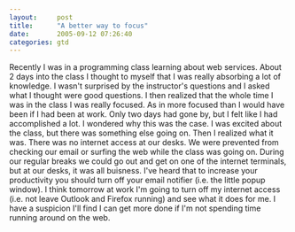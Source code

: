 ```yaml
---
layout:     post
title:      "A better way to focus"
date:       2005-09-12 07:26:40
categories: gtd
---
```

Recently I was in a programming class learning about web services. About 2 days into the class I thought to myself that I was really absorbing a lot of knowledge. I wasn't surprised by the instructor's questions and I asked what I thought were good questions. I then realized that the whole time I was in the class I was really focused. As in more focused than I would have been if I had been at work. Only two days had gone by, but I felt like I had accomplished a lot. I wondered why this was the case. I was excited about the class, but there was something else going on. Then I realized what it was. There was no internet access at our desks. We were prevented from checking our email or surfing the web while the class was going on. During our regular breaks we could go out and get on one of the internet terminals, but at our desks, it was all buisness. I've heard that to increase your productivity you should turn off your email notifier (i.e. the little popup window). I think tomorrow at work I'm going to turn off my internet access (i.e. not leave Outlook and Firefox running) and see what it does for me. I have a suspicion I'll find I can get more done if I'm not spending time running around on the web.
